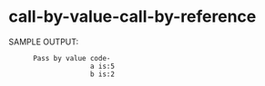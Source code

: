 # call-by-value-call-by-reference
SAMPLE OUTPUT:

          Pass by value code-
                        a is:5
                        b is:2

          
